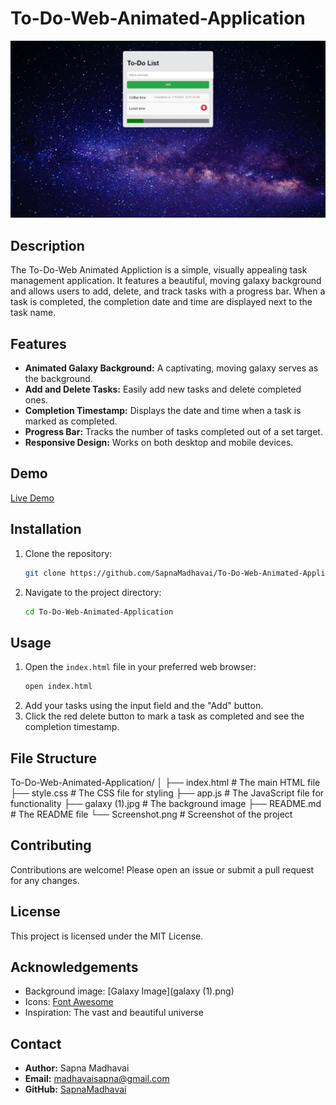 # To-Do-Web-Animated-Application

![Project Screenshot](Screenshot.png)

## Description

The To-Do-Web Animated Appliction is a simple, visually appealing task management application. It features a beautiful, moving galaxy background and allows users to add, delete, and track tasks with a progress bar. When a task is completed, the completion date and time are displayed next to the task name.

## Features

- **Animated Galaxy Background:** A captivating, moving galaxy serves as the background.
- **Add and Delete Tasks:** Easily add new tasks and delete completed ones.
- **Completion Timestamp:** Displays the date and time when a task is marked as completed.
- **Progress Bar:** Tracks the number of tasks completed out of a set target.
- **Responsive Design:** Works on both desktop and mobile devices.

## Demo

[Live Demo](#)

## Installation

1. Clone the repository:
    ```bash
    git clone https://github.com/SapnaMadhavai/To-Do-Web-Animated-Application.git
    ```
2. Navigate to the project directory:
    ```bash
    cd To-Do-Web-Animated-Application
    ```

## Usage

1. Open the `index.html` file in your preferred web browser:
    ```bash
    open index.html
    ```
2. Add your tasks using the input field and the "Add" button.
3. Click the red delete button to mark a task as completed and see the completion timestamp.

## File Structure

To-Do-Web-Animated-Application/
│
├── index.html # The main HTML file
├── style.css # The CSS file for styling
├── app.js # The JavaScript file for functionality
├── galaxy (1).jpg # The background image
├── README.md # The README file
└── Screenshot.png # Screenshot of the project


## Contributing

Contributions are welcome! Please open an issue or submit a pull request for any changes.

## License

This project is licensed under the MIT License.

## Acknowledgements

- Background image: [Galaxy Image](galaxy (1).png)
- Icons: [Font Awesome](https://fontawesome.com/)
- Inspiration: The vast and beautiful universe

## Contact

- **Author:** Sapna Madhavai
- **Email:** madhavaisapna@gmail.com
- **GitHub:** [SapnaMadhavai](https://github.com/SapnaMadhavai)
